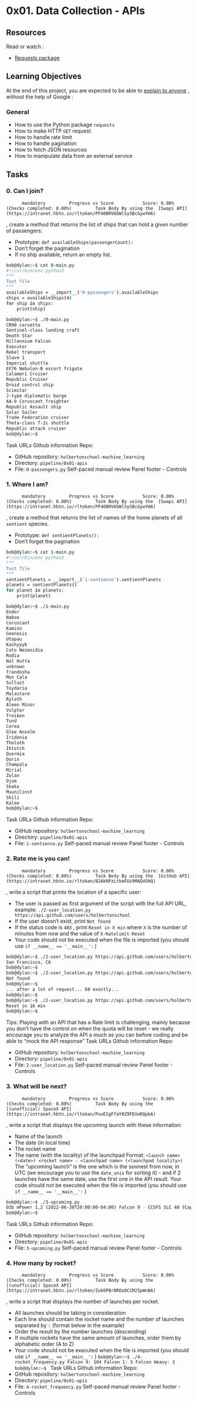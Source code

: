 # 0x01. Data Collection - APIs
## Resources
Read or watch :
* [Requests package](https://intranet.hbtn.io/rltoken/w3Haaqy3_SSfynVoTWyFjA) 

## Learning Objectives
At the end of this project, you are expected to be able to  [explain to anyone](https://intranet.hbtn.io/rltoken/K12OkXVTqwuSoKFCtSIKIQ) 
 ,  without the help of Google :
### General
* How to use the Python package  ` requests ` 
* How to make HTTP  ` GET `  request 
* How to handle rate limit
* How to handle pagination
* How to fetch JSON resources
* How to manipulate data from an external service
## Tasks
### 0. Can I join?
          mandatory         Progress vs Score           Score: 0.00% (Checks completed: 0.00%)         Task Body By using the  [Swapi API](https://intranet.hbtn.io/rltoken/PF40BRV6bWlSySBcGywYHA) 
 , create a method that returns the list of ships that can hold a given number of passengers:
* Prototype:  ` def availableShips(passengerCount): ` 
* Don’t forget the pagination
* If no ship available, return an empty list.
```bash
bob@dylan:~$ cat 0-main.py
#!/usr/bin/env python3
"""
Test file
"""
availableShips = __import__('0-passengers').availableShips
ships = availableShips(4)
for ship in ships:
    print(ship)

bob@dylan:~$ ./0-main.py
CR90 corvette
Sentinel-class landing craft
Death Star
Millennium Falcon
Executor
Rebel transport
Slave 1
Imperial shuttle
EF76 Nebulon-B escort frigate
Calamari Cruiser
Republic Cruiser
Droid control ship
Scimitar
J-type diplomatic barge
AA-9 Coruscant freighter
Republic Assault ship
Solar Sailer
Trade Federation cruiser
Theta-class T-2c shuttle
Republic attack cruiser
bob@dylan:~$

```
 Task URLs  Github information Repo:
* GitHub repository:  ` holbertonschool-machine_learning ` 
* Directory:  ` pipeline/0x01-apis ` 
* File:  ` 0-passengers.py ` 
 Self-paced manual review  Panel footer - Controls 
### 1. Where I am?
          mandatory         Progress vs Score           Score: 0.00% (Checks completed: 0.00%)         Task Body By using the  [Swapi API](https://intranet.hbtn.io/rltoken/PF40BRV6bWlSySBcGywYHA) 
 , create a method that returns the list of names of the home planets of all   ` sentient `   species.
* Prototype:  ` def sentientPlanets(): ` 
* Don’t forget the pagination
```bash
bob@dylan:~$ cat 1-main.py
#!/usr/bin/env python3
"""
Test file
"""
sentientPlanets = __import__('1-sentience').sentientPlanets
planets = sentientPlanets()
for planet in planets:
    print(planet)

bob@dylan:~$ ./1-main.py
Endor
Naboo
Coruscant
Kamino
Geonosis
Utapau
Kashyyyk
Cato Neimoidia
Rodia
Nal Hutta
unknown
Trandosha
Mon Cala
Sullust
Toydaria
Malastare
Ryloth
Aleen Minor
Vulpter
Troiken
Tund
Cerea
Glee Anselm
Iridonia
Tholoth
Iktotch
Quermia
Dorin
Champala
Mirial
Zolan
Ojom
Skako
Muunilinst
Shili
Kalee
bob@dylan:~$

```
 Task URLs  Github information Repo:
* GitHub repository:  ` holbertonschool-machine_learning ` 
* Directory:  ` pipeline/0x01-apis ` 
* File:  ` 1-sentience.py ` 
 Self-paced manual review  Panel footer - Controls 
### 2. Rate me is you can!
          mandatory         Progress vs Score           Score: 0.00% (Checks completed: 0.00%)         Task Body By using the  [GitHub API](https://intranet.hbtn.io/rltoken/B2AkNPzLtkmFUz9MAQ45HQ) 
 , write a script that prints the location of a specific user:
* The user is passed as first argument of the script with the full API URL, example:  ` ./2-user_location.py https://api.github.com/users/holbertonschool ` 
* If the user doesn’t exist, print  ` Not found ` 
* If the status code is  ` 403 ` , print  ` Reset in X min `  where  ` X `  is the number of minutes from now and the value of  ` X-Ratelimit-Reset ` 
* Your code should not be executed when the file is imported (you should use  ` if __name__ == '__main__': ` )
```bash
bob@dylan:~$ ./2-user_location.py https://api.github.com/users/holbertonschool
San Francisco, CA
bob@dylan:~$
bob@dylan:~$ ./2-user_location.py https://api.github.com/users/holberton_ho_no
Not found
bob@dylan:~$
... after a lot of request... 60 exactly...
bob@dylan:~$
bob@dylan:~$ ./2-user_location.py https://api.github.com/users/holbertonschool
Reset in 16 min
bob@dylan:~$ 

```
Tips:  Playing with an API that has a Rate limit is challenging, mainly because you don’t have the control on when the quota will be reset - we really encourage you to analyze the API a much as you can before coding and be able to “mock the API response”
 Task URLs  Github information Repo:
* GitHub repository:  ` holbertonschool-machine_learning ` 
* Directory:  ` pipeline/0x01-apis ` 
* File:  ` 2-user_location.py ` 
 Self-paced manual review  Panel footer - Controls 
### 3. What will be next?
          mandatory         Progress vs Score           Score: 0.00% (Checks completed: 0.00%)         Task Body By using the  [(unofficial) SpaceX API](https://intranet.hbtn.io/rltoken/PuoESgFfaY8Z9FEUxRQpkA) 
 , write a script that displays the upcoming launch with these information:
* Name of the launch
* The date (in local time)
* The rocket name
* The name (with the locality) of the launchpad
Format:   ` <launch name> (<date>) <rocket name> - <launchpad name> (<launchpad locality>) ` 
The “upcoming launch” is the one which is the soonest from now, in UTC (we encourage you to use the   ` date_unix `   for sorting it) - and if 2 launches have the same date, use the first one in the API result.
Your code should not be executed when the file is imported (you should use   ` if __name__ == '__main__': `  )
```bash
bob@dylan:~$ ./3-upcoming.py 
O3b mPower 1,2 (2022-06-30T20:00:00-04:00) Falcon 9 - CCSFS SLC 40 (Cape Canaveral)
bob@dylan:~$ 

```
 Task URLs  Github information Repo:
* GitHub repository:  ` holbertonschool-machine_learning ` 
* Directory:  ` pipeline/0x01-apis ` 
* File:  ` 3-upcoming.py ` 
 Self-paced manual review  Panel footer - Controls 
### 4. How many by rocket?
          mandatory         Progress vs Score           Score: 0.00% (Checks completed: 0.00%)         Task Body By using the  [(unofficial) SpaceX API](https://intranet.hbtn.io/rltoken/Zuk0PBrNROo0CCM25pWnNA) 
 , write a script that displays the number of launches per rocket.
* All launches should be taking in consideration
* Each line should contain the rocket name and the number of launches separated by  ` : `  (format below in the example)
* Order the result by the number launches (descending)
* If multiple rockets have the same amount of launches, order them by alphabetic order (A to Z)
* Your code should not be executed when the file is imported (you should use  ` if __name__ == '__main__': ` )
 ` bob@dylan:~$ ./4-rocket_frequency.py
Falcon 9: 104
Falcon 1: 5
Falcon Heavy: 3
bob@dylan:~$ 
 `  Task URLs  Github information Repo:
* GitHub repository:  ` holbertonschool-machine_learning ` 
* Directory:  ` pipeline/0x01-apis ` 
* File:  ` 4-rocket_frequency.py ` 
 Self-paced manual review  Panel footer - Controls 
